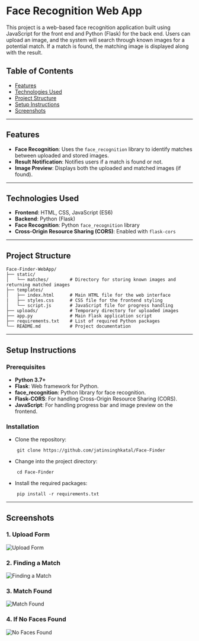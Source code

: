 
# Face Recognition Web App

This project is a web-based face recognition application built using JavaScript for the front end and Python (Flask) for the back end. Users can upload an image, and the system will search through known images for a potential match. If a match is found, the matching image is displayed along with the result.

## Table of Contents
- [Features](#features)
- [Technologies Used](#technologies-used)
- [Project Structure](#project-structure)
- [Setup Instructions](#setup-instructions)
- [Screenshots](#screenshots)

---

## Features

- **Face Recognition**: Uses the `face_recognition` library to identify matches between uploaded and stored images.
- **Result Notification**: Notifies users if a match is found or not.
- **Image Preview**: Displays both the uploaded and matched images (if found).

---

## Technologies Used

- **Frontend**: HTML, CSS, JavaScript (ES6)
- **Backend**: Python (Flask)
- **Face Recognition**: Python `face_recognition` library
- **Cross-Origin Resource Sharing (CORS)**: Enabled with `flask-cors`

---

## Project Structure
```
Face-Finder-WebApp/
├── static/
│   └── matches/        # Directory for storing known images and returning matched images
├── templates/
│   ├── index.html      # Main HTML file for the web interface
|   ├── styles.css      # CSS file for the frontend styling
│   └── script.js       # JavaScript file for progress handling
├── uploads/            # Temporary directory for uploaded images
├── app.py              # Main Flask application script
├── requirements.txt    # List of required Python packages
└── README.md           # Project documentation
```
---

## Setup Instructions

### Prerequisites

- **Python 3.7+**
- **Flask**: Web framework for Python.
- **face_recognition**: Python library for face recognition.
- **Flask-CORS**: For handling Cross-Origin Resource Sharing (CORS).
- **JavaScript**: For handling progress bar and image preview on the frontend.

### Installation

- Clone the repository:
```
    git clone https://github.com/jatinsinghkatal/Face-Finder
```
- Change into the project directory:
```
    cd Face-Finder
```
- Install the required packages:
```
    pip install -r requirements.txt
``` 
---

## Screenshots

### 1. Upload Form
![Upload Form](https://github.com/jatinsinghkatal/Images_for_Readme/blob/main/Face-Finder/Screenshot%202024-11-12%20011920.png)

### 2. Finding a Match
![Finding a Match](https://github.com/jatinsinghkatal/Images_for_Readme/blob/main/Face-Finder/Screenshot%202024-11-12%20012049.png)

### 3. Match Found
![Match Found](https://github.com/jatinsinghkatal/Images_for_Readme/blob/main/Face-Finder/Screenshot%202024-11-12%20005459.png)

### 4. If No Faces Found

![No Faces Found](https://github.com/jatinsinghkatal/Images_for_Readme/blob/main/Face-Finder/Screenshot%202024-11-12%20012131.png)






